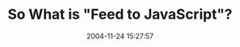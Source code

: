 ---
date: 2004-11-24 15:27:57
link:
  source: delicious
  source_url: https://del.icio.us/roytang
  text: So What is "Feed to JavaScript"?
  url: http://jade.mcli.dist.maricopa.edu/feed/index.php?s=about
slug: so-what-is-feed-to-javascript
source: delicious
tags:
- rss
- tools
title: So What is "Feed to JavaScript"?
---